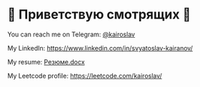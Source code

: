 # 👋 Приветствую смотрящих 👋

You can reach me on Telegram: [@kairoslav](https://t.me/kairoslav)

My LinkedIn: https://www.linkedin.com/in/svyatoslav-kairanov/

My resume: [Резюме.docx](https://docs.google.com/document/d/1cDhW5PRpPZUWRaRhnYgxIM5AuFodup3k1S3wqJAiIL0/edit?usp=sharing)

My Leetcode profile: https://leetcode.com/kairoslav/
<!--
**kairoslav/kairoslav** is a ✨ _special_ ✨ repository because its `README.md` (this file) appears on your GitHub profile.

Here are some ideas to get you started:

- 🔭 I’m currently working on ...
- 🌱 I’m currently learning ...
- 👯 I’m looking to collaborate on ...
- 🤔 I’m looking for help with ...
- 💬 Ask me about ...
- 📫 How to reach me: ...
- 😄 Pronouns: ...
- ⚡ Fun fact: ...
-->
